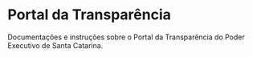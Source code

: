 
# Portal da Transparência
Documentações e instruções sobre o Portal da Transparência do Poder Executivo de Santa Catarina.
